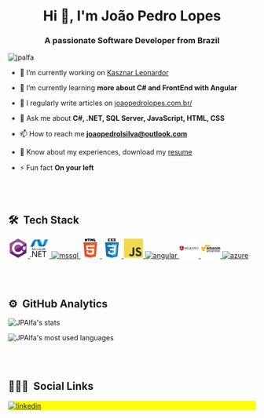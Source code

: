 <h1 align="center">Hi 👋, I'm João Pedro Lopes</h1>
<h3 align="center">A passionate Software Developer from Brazil</h3>

<p align="left"> <img src="https://komarev.com/ghpvc/?username=jpalfa&label=Profile%20views&color=0e75b6&style=flat" alt="jpalfa" /> </p>

- 🔭 I’m currently working on [Kasznar Leonardor](https://www.kasznarleonardos.com/)

- 🌱 I’m currently learning **more about C# and FrontEnd with Angular**

- 📝 I regularly write articles on [joaopedrolopes.com.br/](https://www.joaopedrolopes.com.br/)

- 💬 Ask me about **C#, .NET, SQL Server, JavaScript, HTML, CSS**

- 📫 How to reach me **joaopedrolsilva@outlook.com**

- 📄 Know about my experiences, download my [resume](https://drive.google.com/file/d/1fAWwApXqD6ma6nOni1OBzhzJgFmXlpD5/view?usp=sharing)

- ⚡ Fun fact **On your left**

<br><br>

## 🛠 &nbsp;Tech Stack

<p align="left"> <a href="https://www.w3schools.com/cs/" target="_blank" rel="noreferrer"> <img src="https://raw.githubusercontent.com/devicons/devicon/master/icons/csharp/csharp-original.svg" alt="csharp" width="40" height="40"/> </a>  <a href="https://dotnet.microsoft.com/" target="_blank" rel="noreferrer"> <img src="https://raw.githubusercontent.com/devicons/devicon/master/icons/dot-net/dot-net-original-wordmark.svg" alt="dotnet" width="40" height="40"/> </a> <a href="https://www.microsoft.com/en-us/sql-server" target="_blank" rel="noreferrer"> <img src="https://www.svgrepo.com/show/303229/microsoft-sql-server-logo.svg" alt="mssql" width="40" height="40"/> </a> <a href="https://www.w3.org/html/" target="_blank" rel="noreferrer"> <img src="https://raw.githubusercontent.com/devicons/devicon/master/icons/html5/html5-original-wordmark.svg" alt="html5" width="40" height="40"/> </a> <a href="https://www.w3schools.com/css/" target="_blank" rel="noreferrer"> <img src="https://raw.githubusercontent.com/devicons/devicon/master/icons/css3/css3-original-wordmark.svg" alt="css3" width="40" height="40"/> </a> <a href="https://developer.mozilla.org/en-US/docs/Web/JavaScript" target="_blank" rel="noreferrer"> <img src="https://raw.githubusercontent.com/devicons/devicon/master/icons/javascript/javascript-original.svg" alt="javascript" width="40" height="40"/> </a> <a href="https://angular.io" target="_blank" rel="noreferrer"> <img src="https://angular.io/assets/images/logos/angular/angular.svg" alt="angular" width="40" height="40"/> </a> <a href="https://angular.io" target="_blank" rel="noreferrer"> <img src="https://raw.githubusercontent.com/devicons/devicon/master/icons/angularjs/angularjs-original-wordmark.svg" alt="angularjs" width="40" height="40"/> </a> <a href="https://aws.amazon.com" target="_blank" rel="noreferrer"> <img src="https://raw.githubusercontent.com/devicons/devicon/master/icons/amazonwebservices/amazonwebservices-original-wordmark.svg" alt="aws" width="40" height="40"/> </a> <a href="https://azure.microsoft.com/en-in/" target="_blank" rel="noreferrer"> <img src="https://www.vectorlogo.zone/logos/microsoft_azure/microsoft_azure-icon.svg" alt="azure" width="40" height="40"/> </a> </p>

<br><br>

## ⚙️ &nbsp;GitHub Analytics

<p align="left">
<img width="530em" src="https://github-readme-stats.vercel.app/api/top-langs?username=jpalfa&show_icons=true&locale=en&layout=compact" alt="JPAlfa's stats"/>
</p>
<p align="left">
<img width="530em" src="https://github-readme-stats.vercel.app/api?username=jpalfa&show_icons=true&locale=en" alt="JPAlfa's most used languages"/>
</p>
<br><br>

## 👨🏽‍🦲 &nbsp;Social Links

<p align="left" style="background:yellow">
<a href="https://www.linkedin.com/in/jo%C3%A3o-pedro-da-cruz-silva-lopes-3a549711a/" target="_blank">
  <img align="center" src="https://img.shields.io/badge/-João Pedro Lopes-05122A?style=flat&logo=linkedin" alt="linkedin"/>
</a>
</p>

<!--
**JPAlfa/JPAlfa** is a ✨ _special_ ✨ repository because its `README.md` (this file) appears on your GitHub profile.

Here are some ideas to get you started:

- 🔭 I’m currently working on ...
- 🌱 I’m currently learning ...
- 👯 I’m looking to collaborate on ...
- 🤔 I’m looking for help with ...
- 💬 Ask me about ...
- 📫 How to reach me: ...
- 😄 Pronouns: ...

-->
